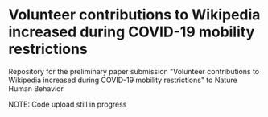 # Volunteer contributions to Wikipedia increased during COVID-19 mobility restrictions
Repository for the preliminary paper submission "Volunteer contributions to Wikipedia increased during COVID-19 mobility restrictions" to Nature Human Behavior.

NOTE: Code upload still in progress
